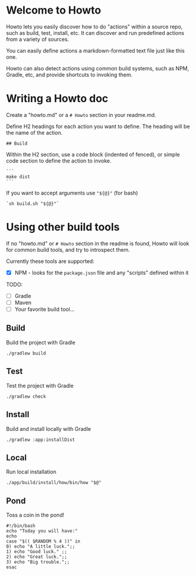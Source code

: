 
# Welcome to Howto

Howto lets you easily discover how to do "actions" within a source repo, such as build, test, install, etc.
It can discover and run predefined actions from a variety of sources.

You can easily define actions a markdown-formatted text file just like this one.

Howto can also detect actions using common build systems, such as NPM, Gradle, etc, and provide shortcuts to invoking them.

# Writing a Howto doc

Create a "howto.md" or a `# Howto` section in your readme.md.

Define H2 headings for each action you want to define. The heading will be the name of the action.

    ## Build

Within the H2 section, use a code block (indented of fenced), or simple code section to define the action to invoke.

    ```
    make dist
    ```

If you want to accept arguments use `"${@}"` (for bash) 

    `sh build.sh "${@}"`

# Using other build tools

If no "howto.md" or `# Howto` section in the readme is found,
Howto will look for common build tools, and try to introspect them.

Currently these tools are supported:

- [x] NPM - looks for the `package.json` file and any "scripts" defined within it

TODO:

- [ ] Gradle
- [ ] Maven
- [ ] Your favorite build tool...

## Build

Build the project with Gradle

    ./gradlew build

## Test

Test the project with Gradle

    ./gradlew check

## Install

Build and install locally with Gradle

    ./gradlew :app:installDist

## Local

Run local installation

    ./app/build/install/how/bin/how "$@"

## Pond

Toss a coin in the pond!

    #!/bin/bash
    echo "Today you will have:"
    echo
    case "$(( $RANDOM % 4 ))" in
    0) echo "A little luck.";;
    1) echo "Good luck." ;;
    2) echo "Great luck.";;
    3) echo "Big trouble.";;
    esac